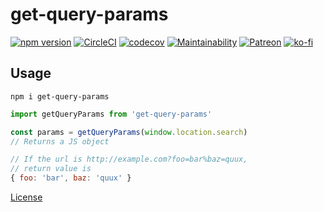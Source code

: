 # get-query-params

[![npm version](https://img.shields.io/npm/v/get-query-params.svg)](https://npm.im/get-query-params) [![CircleCI](https://circleci.com/gh/zacanger/get-query-params.svg?style=svg)](https://circleci.com/gh/zacanger/get-query-params) [![codecov](https://codecov.io/gh/zacanger/get-query-params/branch/master/graph/badge.svg)](https://codecov.io/gh/zacanger/get-query-params) [![Maintainability](https://api.codeclimate.com/v1/badges/081700f7a21958f070df/maintainability)](https://codeclimate.com/github/zacanger/get-query-params/maintainability) [![Patreon](https://img.shields.io/badge/patreon-donate-yellow.svg)](https://www.patreon.com/zacanger) [![ko-fi](https://img.shields.io/badge/donate-KoFi-yellow.svg)](https://ko-fi.com/U7U2110VB)

## Usage

```shell
npm i get-query-params
```

```javascript
import getQueryParams from 'get-query-params'

const params = getQueryParams(window.location.search)
// Returns a JS object

// If the url is http://example.com?foo=bar%baz=quux,
// return value is
{ foo: 'bar', baz: 'quux' }
```

[License](./LICENSE.md)
